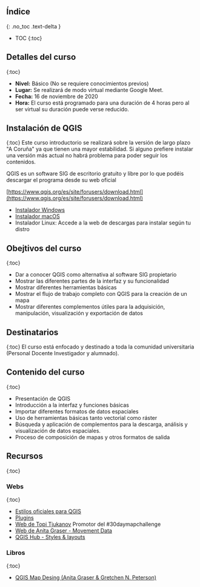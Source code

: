 ## Índice
{: .no_toc .text-delta }
* TOC
{:toc}

## Detalles del curso
{:toc}
- **Nivel:** Básico (No se requiere conocimientos previos)
- **Lugar:** Se realizará de modo virtual mediante Google Meet.
- **Fecha:** 16 de noviembre de 2020
- **Hora:** El curso está programado para una duración de 4 horas pero al ser virtual su duración puede verse reducido.

## Instalación de QGIS
{:toc}
Este curso introductorio se realizará sobre la versión de largo plazo "A Coruña" ya que tienen una mayor estabilidad. Si alguno prefiere instalar una versión más actual no habrá problema para poder seguir los contenidos.

QGIS es un software SIG de escritorio gratuito y libre por lo que podéis descargar el programa desde su web oficial

[https://www.qgis.org/es/site/forusers/download.html](https://www.qgis.org/es/site/forusers/download.html)

- [Instalador Windows](https://qgis.org/downloads/QGIS-OSGeo4W-3.10.11-2-Setup-x86_64.exe)
- [Instalador macOS](https://qgis.org/downloads/macos/qgis-macos-ltr.dmg)
- Instalador Linux: Accede a la web de descargas para instalar según tu distro

## Obejtivos del curso
{:toc}
- Dar a conocer QGIS como alternativa al software SIG propietario
-	Mostrar las diferentes partes de la interfaz y su funcionalidad
-	Mostrar diferentes herramientas básicas
-	Mostrar el flujo de trabajo completo con QGIS para la creación de un mapa
-	Mostrar diferentes complementos útiles para la adquisición, manipulación, visualización y exportación de datos

## Destinatarios
{:toc}
El curso está enfocado y destinado a toda la comunidad universitaria (Personal Docente Investigador y alumnado).

## Contenido del curso
{:toc}
-	Presentación de QGIS
-	Introducción a la interfaz y funciones básicas
-	Importar diferentes formatos de datos espaciales
-	Uso de herramientas básicas tanto vectorial como ráster
-	Búsqueda y aplicación de complementos para la descarga, análisis y visualización de datos espaciales.
-	Proceso de composición de mapas y otros formatos de salida

## Recursos
{:toc}
### Webs
{:toc}
- [Estilos oficiales para QGIS](https://plugins.qgis.org/styles/)
- [Plugins](https://plugins.qgis.org/plugins/)
- [Web de Topi Tjukanov](https://tjukanov.org/) Promotor del #30daymapchallenge
- [Web de Anita Graser - Movement Data](https://anitagraser.com/)
- [QGIS Hub - Styles & layouts](http://qgis-hub.fast-page.org/index.php?i=1)

### Libros
{:toc}
- [QGIS Map Desing (Anita Graser & Gretchen N. Peterson)](https://locatepress.com/qmd2)
